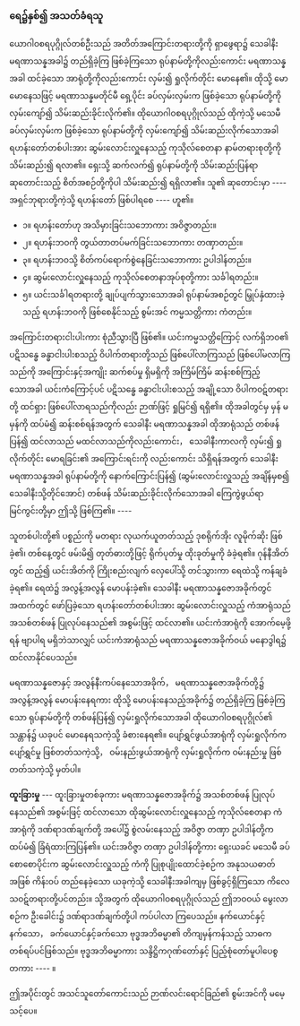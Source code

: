 ### ရေ၌နှစ်၍ အသတ်ခံရသူ

ယောဂါဝစရပုဂ္ဂိုလ်တစ်ဦးသည် အတိတ်အကြောင်းတရားတို့ကို ရှာဖွေရာ၌ သေခါနီး မရဏာသန္နအခါ၌ တည်ရှိခဲ့ကြ ဖြစ်ခဲ့ကြသော ရုပ်နာမ်တို့ကိုလည်းကောင်း မရဏာသန္နအခါ ထင်ခဲ့သော အာရုံတို့ကိုလည်းကောင်း လှမ်း၍ ရှုလိုက်တိုင်း မောနေ၏။ 
ထိုသို့ မောမောနေသဖြင့် မရဏာသန္နမတိုင်မီ ရှေ့ပိုင်း ခပ်လှမ်းလှမ်းက ဖြစ်ခဲ့သော ရုပ်နာမ်တို့ကို လှမ်းကျော်၍ သိမ်းဆည်းခိုင်းလိုက်၏။ 
ထိုယောဂါဝစရပုဂ္ဂိုလ်သည် ထိုကဲ့သို့ မသေမီ ခပ်လှမ်းလှမ်းက ဖြစ်ခဲ့သော ရုပ်နာမ်တို့ကို လှမ်းကျော်၍ သိမ်းဆည်းလိုက်သောအခါ ရဟန်းတော်တစ်ပါးအား ဆွမ်းလောင်းလှူနေသည့် ကုသိုလ်စေတနာ နာမ်တရားစုတို့ကို သိမ်းဆည်း၍ ရလာ၏။ 
ရှေးသို့ ဆက်လက်၍ ရုပ်နာမ်တို့ကို သိမ်းဆည်းပြန်ရာ ဆုတောင်းသည့် စိတ်အစဉ်တို့ကိုပါ သိမ်းဆည်း၍ ရရှိလာ၏။ 
သူ၏ ဆုတောင်းမှာ ---- အရှင်ဘုရားတို့ကဲ့သို့ ရဟန်းတော် ဖြစ်ပါရစေ ---- ဟူ၏။

- ၁။ ရဟန်းတော်ဟု အသိမှားခြင်းသဘောကား အဝိဇ္ဇာတည်း။
- ၂။ ရဟန်းဘဝကို တွယ်တာတပ်မက်ခြင်းသဘောကား တဏှာတည်း။
- ၃။ ရဟန်းဘဝသို့ စိတ်ကပ်ရောက်စွဲနေခြင်းသဘောကား ဥပါဒါန်တည်း။
- ၄။ ဆွမ်းလောင်းလှူနေသည့် ကုသိုလ်စေတနာအုပ်စုတို့ကား သင်္ခါရတည်း။
- ၅။ ယင်းသင်္ခါရတရားတို့ ချုပ်ပျက်သွားသောအခါ ရုပ်နာမ်အစဉ်တွင် မြှုပ်နှံထားခဲ့သည့် ရဟန်းဘဝကို ဖြစ်စေနိုင်သည့် စွမ်းအင် ကမ္မသတ္တိကား ကံတည်း။

အကြောင်းတရားငါးပါးကား စုံညီသွားပြီ ဖြစ်၏။ 
ယင်းကမ္မသတ္တိကြောင့် လက်ရှိဘဝ၏ ပဋိသန္ဓေ ခန္ဓာငါးပါးစသည့် ဝိပါက်တရားတို့သည် ဖြစ်ပေါ်လာကြသည် ဖြစ်ပေါ်မလာကြသည်ကို အကြောင်းနှင့်အကျိုး ဆက်စပ်မှု ရှိမရှိကို အကြိမ်ကြိမ် ဆန်းစစ်ကြည့်သောအခါ ယင်းကံကြောင့်ပင် ပဋိသန္ဓေ ခန္ဓာငါးပါးစသည့် အချို့သော ဝိပါကဝဋ်တရားတို့ ထင်ရှား ဖြစ်ပေါ်လာရသည်ကိုလည်း ဉာဏ်ဖြင့် ရှုမြင်၍ ရရှိ၏။ 
ထိုအခါတွင်မှ မှန် မမှန်ကို ထပ်မံ၍ ဆန်းစစ်ရန်အတွက် သေခါနီး မရဏာသန္နအခါ ထိုအာရုံသည် တစ်ဖန်ပြန်၍ ထင်လာသည် မထင်လာသည်ကိုလည်းကောင်း， သေခါနီးကာလကို လှမ်း၍ ရှုလိုက်တိုင်း မောရခြင်း၏ အကြောင်းရင်းကို လည်းကောင်း သိရှိရန်အတွက် သေခါနီး မရဏာသန္နအခါ ရုပ်နာမ်တို့ကို နောက်ကြောင်းပြန်၍ (ဆွမ်းလောင်းလှူသည့် အချိန်မှစ၍ သေခါနီးသို့တိုင်အောင်) တစ်ဖန် သိမ်းဆည်းခိုင်းလိုက်သောအခါ ကြေကွဲဖွယ်ရာ မြင်ကွင်းတို့မှာ ဤသို့ ဖြစ်ကြ၏။ ----

သူတစ်ပါးတို့၏ ပစ္စည်းကို မတရား လုယက်ယူတတ်သည့် ဒုစရိုက်အိုး လူမိုက်ဆိုး ဖြစ်ခဲ့၏၊ တစ်နေ့တွင် ဖမ်းမိ၍ တုတ်ဓားတို့ဖြင့် ရိုက်ပုတ်မှု ထိုးခုတ်မှုကို ခံခဲ့ရ၏။ 
ဂုန်နီအိတ်တွင် ထည့်၍ ယင်းအိတ်ကို ကြိုးစည်းလျက် လှေပေါ်သို့ တင်သွားကာ ရေထဲသို့ ကန်ချခံခဲ့ရ၏။ 
ရေထဲ၌ အလွန့်အလွန် မောပန်းခဲ့၏။ 
သေခါနီး မရဏာသန္နဇောအခိုက်တွင် အထက်တွင် ဖော်ပြခဲ့သော ရဟန်းတော်တစ်ပါးအား ဆွမ်းလောင်းလှူသည့် ကံအာရုံသည် အသစ်တစ်ဖန် ပြုလုပ်နေသည်၏ အစွမ်းဖြင့် ထင်လာ၏။ 
ယင်းကံအာရုံကို အောက်မေ့ဖို့ရန် ဗျာပါရ မရှိဘဲသာလျှင် ယင်းကံအာရုံသည် မရဏာသန္နဇောအခိုက်ဝယ် မနောဒွါရ၌ ထင်လာနိုင်ပေသည်။

မရဏာသန္နဇောနှင့် အလွန်နီးကပ်နေသောအခိုက်， မရဏာသန္နဇောအခိုက်တို့၌ အလွန့်အလွန် မောပန်းနေရကား ထိုသို့ မောပန်းနေသည့်အခိုက်၌ တည်ရှိခဲ့ကြ ဖြစ်ခဲ့ကြသော ရုပ်နာမ်တို့ကို တစ်ဖန်ပြန်၍ လှမ်းရှုလိုက်သောအခါ ထိုယောဂါဝစရပုဂ္ဂိုလ်၏ သန္တာန်၌ ယခုပင် မောနေရသကဲ့သို့ ခံစားနေရ၏။ 
ပျော်ရွှင်ဖွယ်အာရုံကို လှမ်းရှုလိုက်က ပျော်ရွှင်မှု ဖြစ်တတ်သကဲ့သို့， ဝမ်းနည်းဖွယ်အာရုံကို လှမ်းရှုလိုက်က ဝမ်းနည်းမှု ဖြစ်တတ်သကဲ့သို့ မှတ်ပါ။

**ထူးခြားမှု** --- ထူးခြားမှုတစ်ခုကား မရဏာသန္နဇောအခိုက်၌ အသစ်တစ်ဖန် ပြုလုပ်နေသည်၏ အစွမ်းဖြင့် ထင်လာသော ထိုဆွမ်းလောင်းလှူနေသည့် ကုသိုလ်စေတနာ ကံအာရုံကို ဒဏ်ရာဒဏ်ချက်တို့ အပေါ်၌ စွဲလမ်းနေသည့် အဝိဇ္ဇာ တဏှာ ဥပါဒါန်တို့က ထပ်မံ၍ ခြံရံထားကြပြန်၏။ 
ယင်းအဝိဇ္ဇာ တဏှာ ဥပါဒါန်တို့ကား ရှေးယခင် မသေမီ ခပ်စောစောပိုင်းက ဆွမ်းလောင်းလှူသည့် ကံကို ပြုစုပျိုးထောင်ခဲ့စဉ်က အနုသယဓာတ်အဖြစ် ကိန်းဝပ် တည်နေခဲ့သော ယခုကဲ့သို့ သေခါနီးအခါကျမှ ဖြစ်ခွင့်ရှိကြသော ကိလေသဝဋ်တရားတို့ပင်တည်း။ 
သို့အတွက် ထိုယောဂါဝစရပုဂ္ဂိုလ်သည် ဤဘဝဝယ် မွေးလာစဉ်က ဦးခေါင်း၌ ဒဏ်ရာဒဏ်ချက်တို့ပါ ကပ်ပါလာ ကြပေသည်။ 
နက်ယောင်နှင့်နက်သော， ခက်ယောင်နှင့်ခက်သော ဗုဒ္ဓအဘိဓမ္မာ၏ တိကျမှန်ကန်သည့် သာဓက တစ်ရပ်ပင်ဖြစ်သည်။ 
ဗုဒ္ဓအဘိဓမ္မာကား သန္ဒိဋ္ဌိကဂုဏ်တော်နှင့် ပြည့်စုံတော်မူပါပေစွတကား ---- ။

ဤအပိုင်းတွင် အသင်သူတော်ကောင်းသည် ဉာဏ်လင်းရောင်ခြည်၏ စွမ်းအင်ကို မမေ့သင့်ပေ။
